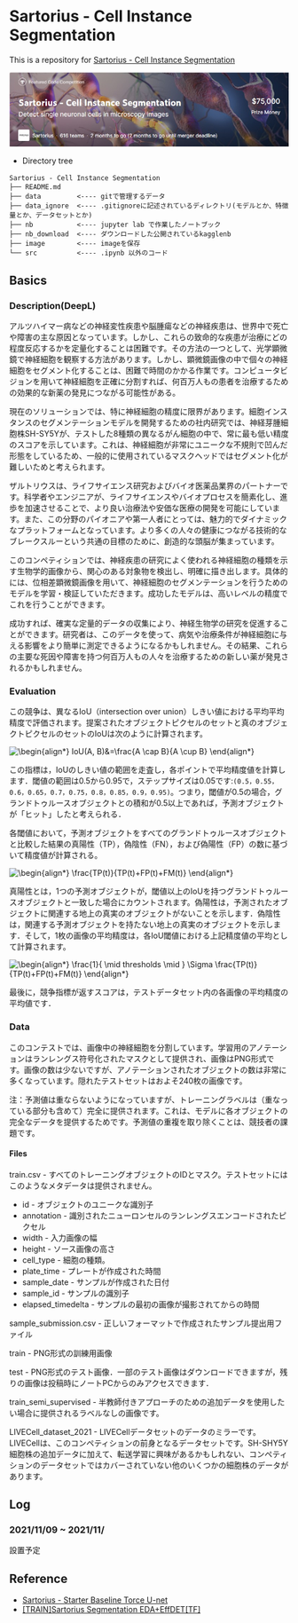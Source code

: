 # Sartorius - Cell Instance Segmentation
This is a repository for [Sartorius - Cell Instance Segmentation](https://www.kaggle.com/c/sartorius-cell-instance-segmentation)

![](https://github.com/utibori-jp/Sartorius-Cell_Instance_Segmentation/blob/main/images/messageImage_1636380621699.jpg)

- Directory tree
```
Sartorius - Cell Instance Segmentation
├── README.md
├── data         <---- gitで管理するデータ
├── data_ignore  <---- .gitignoreに記述されているディレクトリ(モデルとか、特徴量とか、データセットとか)
├── nb           <---- jupyter lab で作業したノートブック
├── nb_download  <---- ダウンロードした公開されているkagglenb
├── image        <---- imageを保存
└── src          <---- .ipynb 以外のコード
```

## Basics
### Description(DeepL)
アルツハイマー病などの神経変性疾患や脳腫瘍などの神経疾患は、世界中で死亡や障害の主な原因となっています。しかし、これらの致命的な疾患が治療にどの程度反応するかを定量化することは困難です。その方法の一つとして、光学顕微鏡で神経細胞を観察する方法があります。しかし、顕微鏡画像の中で個々の神経細胞をセグメント化することは、困難で時間のかかる作業です。コンピュータビジョンを用いて神経細胞を正確に分割すれば、何百万人もの患者を治療するための効果的な新薬の発見につながる可能性がある。

現在のソリューションでは、特に神経細胞の精度に限界があります。細胞インスタンスのセグメンテーションモデルを開発するための社内研究では、神経芽腫細胞株SH-SY5Yが、テストした8種類の異なるがん細胞の中で、常に最も低い精度のスコアを示しています。これは、神経細胞が非常にユニークな不規則で凹んだ形態をしているため、一般的に使用されているマスクヘッドではセグメント化が難しいためと考えられます。

ザルトリウスは、ライフサイエンス研究およびバイオ医薬品業界のパートナーです。科学者やエンジニアが、ライフサイエンスやバイオプロセスを簡素化し、進歩を加速させることで、より良い治療法や安価な医療の開発を可能にしています。また、この分野のパイオニアや第一人者にとっては、魅力的でダイナミックなプラットフォームとなっています。より多くの人々の健康につながる技術的なブレークスルーという共通の目標のために、創造的な頭脳が集まっています。

このコンペティションでは、神経疾患の研究によく使われる神経細胞の種類を示す生物学的画像から、関心のある対象物を検出し、明確に描き出します。具体的には、位相差顕微鏡画像を用いて、神経細胞のセグメンテーションを行うためのモデルを学習・検証していただきます。成功したモデルは、高いレベルの精度でこれを行うことができます。

成功すれば、確実な定量的データの収集により、神経生物学の研究を促進することができます。研究者は、このデータを使って、病気や治療条件が神経細胞に与える影響をより簡単に測定できるようになるかもしれません。その結果、これらの主要な死因や障害を持つ何百万人もの人々を治療するための新しい薬が発見されるかもしれません。

### Evaluation
この競争は、異なるIoU（intersection over union）しきい値における平均平均精度で評価されます。提案されたオブジェクトピクセルのセットと真のオブジェクトピクセルのセットのIoUは次のように計算されます。

![\begin{align*}
IoU(A, B)&=\frac{A \cap B}{A \cup B}
\end{align*}
](https://render.githubusercontent.com/render/math?math=%5Cdisplaystyle+%5Cbegin%7Balign%2A%7D%0AIoU%28A%2C+B%29%26%3D%5Cfrac%7BA+%5Ccap+B%7D%7BA+%5Ccup+B%7D%0A%5Cend%7Balign%2A%7D%0A)

この指標は，IoUのしきい値の範囲を走査し，各ポイントで平均精度値を計算します．閾値の範囲は0.5から0.95で，ステップサイズは0.05です:`(0.5，0.55，0.6，0.65，0.7，0.75，0.8，0.85，0.9，0.95)`。つまり，閾値が0.5の場合，グランドトゥルースオブジェクトとの積和が0.5以上であれば，予測オブジェクトが「ヒット」したと考えられる．

各閾値において，予測オブジェクトをすべてのグランドトゥルースオブジェクトと比較した結果の真陽性（TP），偽陰性（FN），および偽陽性（FP）の数に基づいて精度値が計算される。

![\begin{align*}
\frac{TP(t)}{TP(t)+FP(t)+FM(t)}
\end{align*}
](https://render.githubusercontent.com/render/math?math=%5Cdisplaystyle+%5Cbegin%7Balign%2A%7D%0A%5Cfrac%7BTP%28t%29%7D%7BTP%28t%29%2BFP%28t%29%2BFM%28t%29%7D%0A%5Cend%7Balign%2A%7D%0A)

真陽性とは，1つの予測オブジェクトが，閾値以上のIoUを持つグランドトゥルースオブジェクトと一致した場合にカウントされます。偽陽性は，予測されたオブジェクトに関連する地上の真実のオブジェクトがないことを示します．偽陰性は，関連する予測オブジェクトを持たない地上の真実のオブジェクトを示します．そして，1枚の画像の平均精度は，各IoU閾値における上記精度値の平均として計算されます。

![\begin{align*}
\frac{1}{ \mid thresholds \mid } \Sigma \frac{TP(t)}{TP(t)+FP(t)+FM(t)}
\end{align*}
](https://render.githubusercontent.com/render/math?math=%5Cdisplaystyle+%5Cbegin%7Balign%2A%7D%0A%5Cfrac%7B1%7D%7B+%5Cmid+thresholds+%5Cmid+%7D+%5CSigma+%5Cfrac%7BTP%28t%29%7D%7BTP%28t%29%2BFP%28t%29%2BFM%28t%29%7D%0A%5Cend%7Balign%2A%7D%0A)
 
最後に，競争指標が返すスコアは，テストデータセット内の各画像の平均精度の平均値です．

### Data
このコンテストでは、画像中の神経細胞を分割しています。学習用のアノテーションはランレングス符号化されたマスクとして提供され、画像はPNG形式です。画像の数は少ないですが、アノテーションされたオブジェクトの数は非常に多くなっています。隠れたテストセットはおよそ240枚の画像です。

注：予測値は重ならないようになっていますが、トレーニングラベルは（重なっている部分も含めて）完全に提供されます。これは、モデルに各オブジェクトの完全なデータを提供するためです。予測値の重複を取り除くことは、競技者の課題です。

#### Files
train.csv - すべてのトレーニングオブジェクトのIDとマスク。テストセットにはこのようなメタデータは提供されません。
* id - オブジェクトのユニークな識別子
* annotation - 識別されたニューロンセルのランレングスエンコードされたピクセル
* width - 入力画像の幅
* height - ソース画像の高さ
* cell_type - 細胞の種類。
* plate_time - プレートが作成された時間
* sample_date - サンプルが作成された日付
* sample_id - サンプルの識別子
* elapsed_timedelta - サンプルの最初の画像が撮影されてからの時間

sample_submission.csv - 正しいフォーマットで作成されたサンプル提出用ファイル

train - PNG形式の訓練用画像

test - PNG形式のテスト画像．一部のテスト画像はダウンロードできますが，残りの画像は投稿時にノートPCからのみアクセスできます．

train_semi_supervised - 半教師付きアプローチのための追加データを使用したい場合に提供されるラベルなしの画像です。

LIVECell_dataset_2021 - LIVECellデータセットのデータのミラーです。LIVECellは、このコンペティションの前身となるデータセットです。SH-SHY5Y細胞株の追加データに加えて、転送学習に興味があるかもしれない、コンペティションのデータセットではカバーされていない他のいくつかの細胞株のデータがあります。

## Log
### 2021/11/09 ~ 2021/11/
設置予定

## Reference
* [Sartorius - Starter Baseline Torce U-net](https://www.kaggle.com/julian3833/sartorius-starter-baseline-torch-u-net)
* [[TRAIN]Sartorius Segmentation EDA+EffDET[TF]](https://www.kaggle.com/julian3833/sartorius-starter-baseline-torch-u-net)






